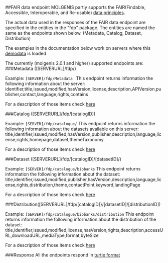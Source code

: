 ##FAIR data endpoint
MOLGENIS partly supports the FAIR(Findable, Accessible, Interoperable, and Re-usable) [data principles](https://www.force11.org/group/fairgroup/fairprinciples).

The actual data used in the responses of the FAIR data endpoint are specified in the entities in the "fdp" package. The entities are named the same as the endpoints shown below. (Metadata, Catalog, Dataset, Distribution)

The examples in the documentation below work on servers where this [demodata](https://github.com/molgenis/molgenis/pull/5716/files#diff-12345ae29a6bad8ae3a1007a1a7639cb) is loaded

The currently (molgenis 2.0.1 and higher) supported endpoints are:
###Metadata ([SERVERURL]/fdp/)

Example: ```[SERVER]/fdp/Metadata ```
This endpoint returns information the following information about the server:
identifier,title,issued,modified,hasVersion,license,description,APIVersion,publisher,contact,language,rights,contains

For a description of those items check [here](https://dtl-fair.atlassian.net/wiki/display/FDP/FAIR+Data+Point+Software+Specification)

###Catalog ([SERVERURL]/fdp/[catalogID]) 

Example: ```[SERVER]/fdp/catalogue/```
This endpoint returns information the following information about the datasets available on this server:
title,identifier,issued,modified,hasVersion,publisher,description,language,license,rights,homepage,dataset,themeTaxonomy

For a description of those items check [here](http://www.w3.org/TR/vocab-dcat/#Class:_Catalog)

###Dataset ([SERVERURL]/fdp/[catalogID]/[datasetID]/)

Example: ```[SERVER]/fdp/catalogue/biobanks```
This endpoint returns information the following information about the dataset:
title,identifier,issued,modified,publisher,hasVersion,description,language,license,rights,distribution,theme,contactPoint,keyword,landingPage

For a description of those items check [here](http://www.w3.org/TR/vocab-dcat/#Class:_Dataset)

###Distribution([SERVERURL]/fdp/[catalogID]}/[datasetID]/[distributionID])

Example: ```[SERVER]/fdp/catalogue/biobanks/distribution```
This endpoint returns information the following information about the distribution of the dataset:
title,identifier,issued,modified,license,hasVersion,rights,description,accessURL,downloadURL,mediaType,format,byteSize

For a description of those items check [here](http://www.w3.org/TR/vocab-dcat/#Class:_Distribution)

###Response
All the endpoints respond in [turtle format](http://www.w3.org/TR/turtle/)

